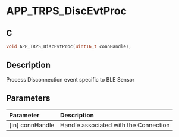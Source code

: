 # APP_TRPS_DiscEvtProc

## C

```c
void APP_TRPS_DiscEvtProc(uint16_t connHandle);
```

## Description

Process Disconnection event specific to BLE Sensor

## Parameters

|Parameter|Description|
|:---|:---|
|\[in\] connHandle|Handle associated with the Connection|

